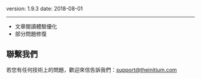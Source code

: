 version: 1.9.3
date: 2018-08-01

---

- 文章閱讀體驗優化
- 部分問題修復

## 聯繫我們

若您有任何技術上的問題，歡迎來信告訴我們：[support@theinitium.com](mailto:support@theinitium.com)
